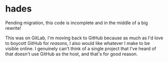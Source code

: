 # hades

Pending migration, this code is incomplete and in the middle of a big rewrite! 

This was on GitLab, I'm moving back to GitHub because as much as I'd love to boycott GitHub for *reasons*, I also would like whatever I make to be visible online. I genuinely can't think of a single project that I've heard of that doesn't use GitHub as the host, and that's for good reason.

